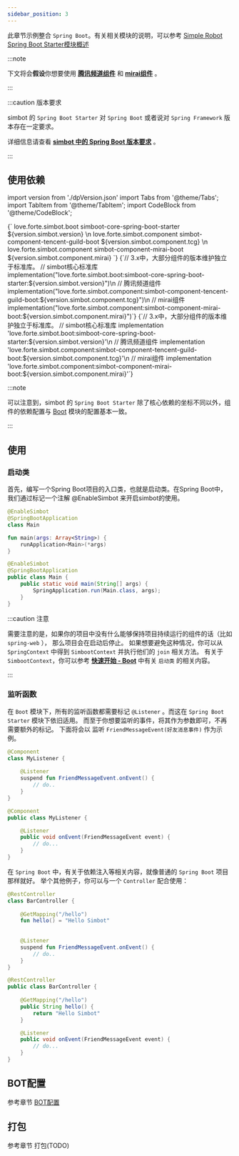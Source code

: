 ```yaml
---
sidebar_position: 3
---
```


此章节示例整合 `Spring Boot`。有关相关模块的说明，可以参考 [Simple Robot Spring Boot Starter模块概述](../overviews/module-overview/spring-boot-starter)

:::note

下文将会**假设**你想要使用 [**腾讯频道组件**](../component-overview/tencent-guild) 和 [**mirai组件**](../component-overview/mirai) 。

:::


:::caution 版本要求

simbot 的 `Spring Boot Starter` 对 `Spring Boot` 或者说对 `Spring Framework` 版本存在一定要求。

详细信息请查看 [**simbot 中的 Spring Boot 版本要求**](../overviews/module-overview/spring-boot-starter/version-requirements.md) 。

:::


## 使用依赖

import version from './dpVersion.json'
import Tabs from '@theme/Tabs';
import TabItem from '@theme/TabItem';
import CodeBlock from '@theme/CodeBlock';

<Tabs groupId="use-dependency">
<TabItem value="Maven" label="Maven" default>
<CodeBlock language="xml">
{`<!-- simbot核心标准库 -->
<dependency>
    <groupId>love.forte.simbot.boot</groupId>
    <artifactId>simboot-core-spring-boot-starter</artifactId>
    <version>${version.simbot.version}</version>
</dependency>\n
<!-- 腾讯频道组件 -->
<dependency>
    <groupId>love.forte.simbot.component</groupId>
    <artifactId>simbot-component-tencent-guild-boot</artifactId>
    <version>${version.simbot.component.tcg}</version>
</dependency>\n
<!-- mirai组件 -->
<dependency>
    <groupId>love.forte.simbot.component</groupId>
    <artifactId>simbot-component-mirai-boot</artifactId>
    <version>${version.simbot.component.mirai}</version>
</dependency>`}
</CodeBlock>
</TabItem>

<TabItem value="Gradle Kotlin DSL" label="Gradle Kotlin DSL">
<CodeBlock language="Kotlin">
{`// 3.x中，大部分组件的版本维护独立于标准库。
// simbot核心标准库
implementation("love.forte.simbot.boot:simboot-core-spring-boot-starter:${version.simbot.version}")\n
// 腾讯频道组件
implementation("love.forte.simbot.component:simbot-component-tencent-guild-boot:${version.simbot.component.tcg}")\n
// mirai组件
implementation("love.forte.simbot.component:simbot-component-mirai-boot:${version.simbot.component.mirai}")`}
</CodeBlock>
</TabItem>

<TabItem value="Gradle Groovy" label="Gradle Groovy">
<CodeBlock language="Groovy">
{`// 3.x中，大部分组件的版本维护独立于标准库。
// simbot核心标准库
implementation 'love.forte.simbot.boot:simboot-core-spring-boot-starter:${version.simbot.version}'\n
// 腾讯频道组件
implementation 'love.forte.simbot.component:simbot-component-tencent-guild-boot:${version.simbot.component.tcg}'\n
// mirai组件
implementation 'love.forte.simbot.component:simbot-component-mirai-boot:${version.simbot.component.mirai}'`}
</CodeBlock>
</TabItem>
</Tabs>

:::note

可以注意到，simbot 的 `Spring Boot Starter` 除了核心依赖的坐标不同以外，组件的依赖配置与 [Boot](Boot.md) 模块的配置基本一致。

:::

## 使用
### 启动类
首先，编写一个Spring Boot项目的入口类，也就是启动类。在Spring Boot中，我们通过标记一个注解 @EnableSimbot 来开启simbot的使用。


<Tabs>
<TabItem value="Kotlin">

```kotlin title='Main.kt'
@EnableSimbot
@SpringBootApplication
class Main

fun main(args: Array<String>) {
    runApplication<Main>(*args)
}
```

</TabItem>
<TabItem value="Java">

```java title='Main.java'
@EnableSimbot
@SpringBootApplication
public class Main {
    public static void main(String[] args) {
        SpringApplication.run(Main.class, args);
    }
}
```

</TabItem>

</Tabs>

:::caution 注意

需要注意的是，如果你的项目中没有什么能够保持项目持续运行的组件的话（比如 `spring-web` ）， 那么项目会在启动后停止。
如果想要避免这种情况，你可以从 `SpringContext` 中得到 `SimbootContext` 并执行他们的 `join` 相关方法。
有关于 `SimbootContext`，你可以参考 [**快速开始 - Boot**](Boot.md#启动类) 中有关 `启动类` 的相关内容。

:::


### 监听函数
在 `Boot` 模块下，所有的监听函数都需要标记 `@Listener` 。而这在 `Spring Boot Starter` 模块下依旧适用。
而至于你想要监听的事件，将其作为参数即可，不再需要额外的标记。
下面将会以 监听 `FriendMessageEvent(好友消息事件)` 作为示例。 


<Tabs>
<TabItem value="Kotlin">

```kotlin title='MyListener.kt'
@Component
class MyListener {
    
    @Listener
    suspend fun FriendMessageEvent.onEvent() {
        // do..
    }
}
```

</TabItem>
<TabItem value="Java">

```java title='MyListener.java'
@Component
public class MyListener {

    @Listener
    public void onEvent(FriendMessageEvent event) {
        // do...
    }
}
```

</TabItem>

</Tabs>

在 `Spring Boot` 中，有关于依赖注入等相关内容，就像普通的 `Spring Boot` 项目那样就好。
举个其他例子，你可以与一个 `Controller` 配合使用：



<Tabs>
<TabItem value="Kotlin">

```kotlin title='BarController.kt'
@RestController
class BarController {
    
    @GetMapping("/hello")
    fun hello() = "Hello Simbot"
    
    
    @Listener
    suspend fun FriendMessageEvent.onEvent() {
        // do..
    }
}
```

</TabItem>
<TabItem value="Java">

```java title='BarController.java'
@RestController
public class BarController {
    
    @GetMapping("/hello")
    public String hello() {
        return "Hello Simbot"
    }

    @Listener
    public void onEvent(FriendMessageEvent event) {
        // do...
    }
}
```

</TabItem>

</Tabs>


## BOT配置

参考章节 [BOT配置](../basic/bot-config.md)


## 打包
参考章节 打包(TODO)
